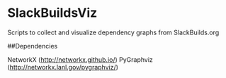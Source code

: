 SlackBuildsViz
==============

Scripts to collect and visualize dependency graphs from SlackBuilds.org

##Dependencies

NetworkX (http://networkx.github.io/)
PyGraphviz (http://networkx.lanl.gov/pygraphviz/)

